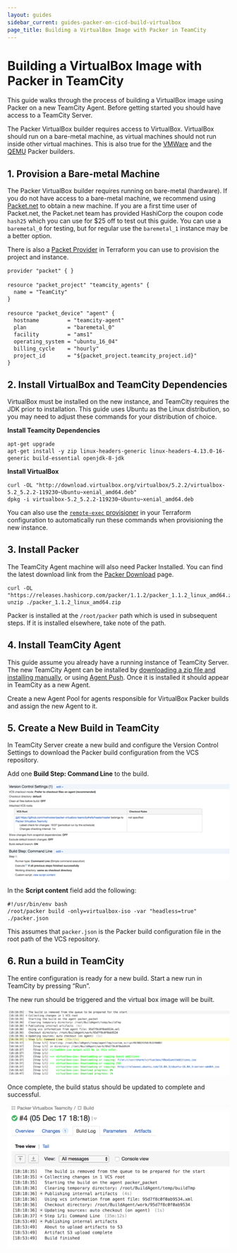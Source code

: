 ```yaml
---
layout: guides
sidebar_current: guides-packer-on-cicd-build-virtualbox
page_title: Building a VirtualBox Image with Packer in TeamCity
---
```


# Building a VirtualBox Image with Packer in TeamCity

This guide walks through the process of building a VirtualBox image using Packer on a new TeamCity Agent. Before getting started you should have access to a TeamCity Server.

The Packer VirtualBox builder requires access to VirtualBox. VirtualBox should run on a bare-metal machine, as virtual machines should not run inside other virtual machines. This is also true for the [VMWare](https://www.packer.io/docs/builders/vmware.html) and the [QEMU](https://www.packer.io/docs/builders/qemu.html) Packer builders.

## 1. Provision a Bare-metal Machine

The Packer VirtualBox builder requires running on bare-metal (hardware). If you do not have access to a bare-metal machine, we recommend using [Packet.net](https://www.packet.net/) to obtain a new machine. If you are a first time user of Packet.net, the Packet.net team has provided HashiCorp the coupon code `hash25` which you can use for $25 off to test out this guide. You can use a `baremetal_0` for testing, but for regular use the `baremetal_1` instance may be a better option.

There is also a [Packet Provider](https://www.terraform.io/docs/providers/packet/index.html) in Terraform you can use to provision the project and instance.

```hcl
provider "packet" { }

resource "packet_project" "teamcity_agents" {
  name = "TeamCity"
}

resource "packet_device" "agent" {
  hostname         = "teamcity-agent"
  plan             = "baremetal_0"
  facility         = "ams1"
  operating_system = "ubuntu_16_04"
  billing_cycle    = "hourly"
  project_id       = "${packet_project.teamcity_project.id}"
}
```

## 2. Install VirtualBox and TeamCity Dependencies

VirtualBox must be installed on the new instance, and TeamCity requires the JDK prior to installation. This guide uses Ubuntu as the Linux distribution, so you may need to adjust these commands for your distribution of choice.

**Install Teamcity Dependencies**

```shell
apt-get upgrade
apt-get install -y zip linux-headers-generic linux-headers-4.13.0-16-generic build-essential openjdk-8-jdk
```

**Install VirtualBox**

```
curl -OL "http://download.virtualbox.org/virtualbox/5.2.2/virtualbox-5.2_5.2.2-119230~Ubuntu~xenial_amd64.deb"
dpkg -i virtualbox-5.2_5.2.2-119230~Ubuntu~xenial_amd64.deb
```

You can also use the [`remote-exec` provisioner](https://www.terraform.io/docs/provisioners/remote-exec.html) in your Terraform configuration to automatically run these commands when provisioning the new instance.

## 3. Install Packer

The TeamCity Agent machine will also need Packer Installed. You can find the latest download link from the [Packer Download](https://www.packer.io/downloads.html) page.

```shell
curl -OL "https://releases.hashicorp.com/packer/1.1.2/packer_1.1.2_linux_amd64.zip"
unzip ./packer_1.1.2_linux_amd64.zip
```

Packer is installed at the `/root/packer` path which is used in subsequent steps. If it is installed elsewhere, take note of the path.

## 4. Install TeamCity Agent

This guide assume you already have a running instance of TeamCity Server. The new TeamCity Agent can be installed by [downloading a zip file and installing manually](https://confluence.jetbrains.com/display/TCD10//Setting+up+and+Running+Additional+Build+Agents#SettingupandRunningAdditionalBuildAgents-InstallingAdditionalBuildAgents), or using [Agent Push](https://confluence.jetbrains.com/display/TCD10//Setting+up+and+Running+Additional+Build+Agents#SettingupandRunningAdditionalBuildAgents-InstallingviaAgentPush). Once it is installed it should appear in TeamCity as a new Agent.

Create a new Agent Pool for agents responsible for VirtualBox Packer builds and assign the new Agent to it.

## 5. Create a New Build in TeamCity

In TeamCity Server create a new build and configure the Version Control Settings to download the Packer build configuration from the VCS repository.

Add one **Build Step: Command Line** to the build.

![TeamCity screenshot: New Build](./images/teamcity_new_build.png)

In the **Script content** field add the following:

```shell
#!/usr/bin/env bash
/root/packer build -only=virtualbox-iso -var "headless=true" ./packer.json
```

This assumes that `packer.json` is the Packer build configuration file in the root path of the VCS repository.

## 6. Run a build in TeamCity

The entire configuration is ready for a new build. Start a new run in TeamCity by pressing “Run”.

The new run should be triggered and the virtual box image will be built.

![TeamCity screenshot: Build log](./images/teamcity_build_log.png)

Once complete, the build status should be updated to complete and successful.

![TeamCity screenshot: Build log complete](./images/teamcity_build_log_complete.png)
